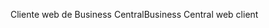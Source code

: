 <span data-ttu-id="54e53-101">Cliente web de Business Central</span><span class="sxs-lookup"><span data-stu-id="54e53-101">Business Central web client</span></span>
